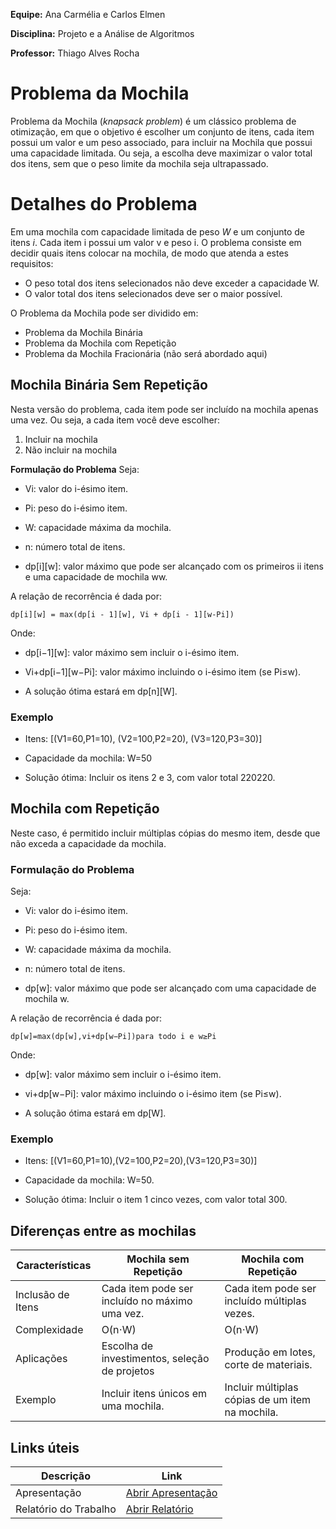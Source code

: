 **Equipe:** Ana Carmélia e Carlos Elmen

**Disciplina:** Projeto e a Análise de Algoritmos

**Professor:** Thiago Alves Rocha


# Problema da Mochila

Problema da Mochila (*knapsack problem*) é um clássico problema de otimização, em que o objetivo é escolher um conjunto de itens, cada item possui um valor e um peso associado, para incluir na Mochila que possui uma capacidade limitada. Ou seja, a escolha deve maximizar o valor total dos itens, sem que o peso limite da mochila seja ultrapassado.

# Detalhes do Problema

Em uma mochila com capacidade limitada de peso *W*  e um conjunto de itens  *i*. Cada item i possui um valor v e peso i. O problema consiste em decidir quais itens colocar na mochila, de modo que atenda a estes requisitos:

 - O peso total dos itens selecionados não deve exceder a capacidade W.
 - O valor total dos itens selecionados deve ser o maior possível.
 
O Problema da Mochila pode ser dividido em:
 - Problema da Mochila Binária
 - Problema da Mochila com Repetição
 - Problema da Mochila Fracionária (não será abordado aqui)

## Mochila Binária Sem Repetição

Nesta versão do problema, cada item pode ser incluído na mochila apenas uma vez. Ou seja, a cada item você deve escolher:

 1. Incluir na mochila
 2. Não incluir na mochila
 
 **Formulação do Problema**
Seja:

-   Vi​: valor do  i-ésimo item.
    
-   Pi​: peso do  i-ésimo item.
    
-   W: capacidade máxima da mochila.
    
-   n: número total de itens.
    
-   dp[i][w]: valor máximo que pode ser alcançado com os primeiros  ii  itens e uma capacidade de mochila  ww.
    

A relação de recorrência é dada por:

    dp[i][w] = max(dp[i - 1][w], Vi + dp[i - 1][w-Pi])

Onde:

-   dp[i−1][w]: valor máximo sem incluir o  i-ésimo item.
    
-   Vi+dp[i−1][w−Pi]: valor máximo incluindo o  i-ésimo item (se  Pi≤w).
-   A solução ótima estará em dp[n][W].
    
 ### Exemplo

-   Itens:  [(V1=60,P1=10), (V2=100,P2=20), (V3=120,P3=30)]
    
-   Capacidade da mochila:  W=50
    
-   Solução ótima: Incluir os itens 2 e 3, com valor total  220220.

## Mochila com Repetição
Neste caso, é permitido incluir múltiplas cópias do mesmo item, desde que não exceda a capacidade da mochila.

### Formulação do Problema

Seja:

-   Vi​: valor do  i-ésimo item.
    
-   Pi​: peso do  i-ésimo item.
    
-   W: capacidade máxima da mochila.
    
-   n: número total de itens.
    
-   dp[w]: valor máximo que pode ser alcançado com uma capacidade de mochila  w.
    

A relação de recorrência é dada por:

    dp[w]=max⁡(dp[w],vi+dp[w−Pi])para todo i e w≥Pi

Onde:

-   dp[w]: valor máximo sem incluir o  i-ésimo item.
    
-   vi+dp[w−Pi]: valor máximo incluindo o  i-ésimo item (se  Pi≤w).
-   A solução ótima estará em  dp[W].

### Exemplo

-   Itens:  [(V1=60,P1=10),(V2=100,P2=20),(V3=120,P3=30)]
    
-   Capacidade da mochila:  W=50.
    
-   Solução ótima: Incluir o item 1 cinco vezes, com valor total  300.


## Diferenças entre as mochilas

| **Características** | **Mochila sem Repetição**| **Mochila com Repetição** |
| -------- | ----- | ----------- |
| Inclusão de Itens       | Cada item pode ser incluído no máximo uma vez.     | Cada item pode ser incluído múltiplas vezes.     |
| Complexidade      | O(n⋅W)    |     O(n⋅W)         |
| Aplicações      | Escolha de investimentos, seleção de projetos    |      Produção em lotes, corte de materiais.       |
| Exemplo      | Incluir itens únicos em uma mochila.     |     Incluir múltiplas cópias de um item na mochila.        |



## Links úteis
| Descrição | Link |
|--|--|
| Apresentação |  [Abrir Apresentação](https://drive.google.com/file/d/14MYV4qud4gyC0aKSwfOtst1JJ8821gb0/view?usp=sharing)
 Relatório do Trabalho| [Abrir Relatório](https://drive.google.com/file/d/15HgZOclfjJnRx87R8MKOOnOnneHlvcV2/view?usp=sharing)
